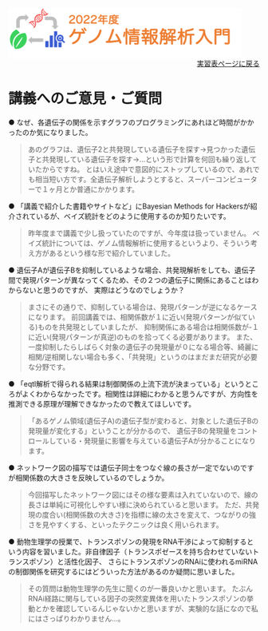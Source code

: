 <img src="https://github.com/CropEvol/lecture/blob/master/textbook_2022/images/logo.png?raw=true" alt="2022年度ゲノム情報解析入門" height="100px" align="middle">

<div align="right"><a href="https://github.com/CropEvol/lecture#section2">実習表ページに戻る</a></div>

# 講義へのご意見・ご質問

● なぜ、各遺伝子の関係を示すグラフのプログラミングにあれほど時間がかかったのか気になりました。

> あのグラフは、遺伝子2と共発現している遺伝子を探す→見つかった遺伝子と共発現している遺伝子を探す→...という形で計算を何回も繰り返していたからですね。
> とはいえ途中で意図的にストップしているので、あれでも相当短い方です。全遺伝子解析しようとすると、スーパーコンピューターで１ヶ月とか普通にかかります。

● 「講義で紹介した書籍やサイトなど」にBayesian Methods for Hackersが紹介されているが、ベイズ統計をどのように使用するのか知りたいです。

> 昨年度まで講義で少し扱っていたのですが、今年度は扱っていません。
> ベイズ統計については、ゲノム情報解析に使用するというより、そういう考え方があるという様な形で紹介していました。

● 遺伝子Aが遺伝子Bを抑制しているような場合、共発現解析をしても、遺伝子間で発現パターンが異なってくるため、その２つの遺伝子に関係にあることはわからないと思うのですが、
実際はどうなのでしょうか？

> まさにその通りで、抑制している場合は、発現パターンが逆になるケースになります。
> 前回講義では、相関係数が１に近い(発現パターンが似ている)ものを共発現としていましたが、
> 抑制関係にある場合は相関係数が-１に近い(発現パターンが真逆)のものを拾ってくる必要があります。
> また、一度抑制したらしばらく対象の遺伝子の発現量が０になる場合等、綺麗に相関/逆相関しない場合も多く、「共発現」というのはまだまだ研究が必要な分野です。

● 「eqtl解析で得られる結果は制御関係の上流下流が決まっている」というところがよくわからなかったです。相関性は詳細にわかると思うんですが、方向性を推測できる原理が理解できなかったので教えてほしいです。

> 「あるゲノム領域(遺伝子A)の遺伝子型が変わると、対象とした遺伝子Bの発現量が変化する」ということが分かるので、
> 遺伝子Bの発現量をコントロールしている・発現量に影響を与えている遺伝子Aが分かることになります。

● ネットワーク図の描写では遺伝子同士をつなぐ線の長さが一定でないのですが相関係数の大きさを反映しているのでしょうか。

> 今回描写したネットワーク図にはその様な要素は入れていないので、線の長さは単純に可視化しやすい様に決められていると思います。
> ただ、共発現の度合い(相関係数の大きさ)を指標に線の太さを変えて、つながりの強さを見やすくする、といったテクニックは良く用いられます。

● 動物生理学の授業で、トランスポゾンの発現をRNA干渉によって抑制するという内容を習いました。非自律因子（トランスポゼースを持ち合わせていないトランスポゾン）と活性化因子、
さらにトランスポゾンのRNAiに使われるmiRNAの制御関係を研究するにはどういった方法があるのか疑問に思いました。

> その質問は動物生理学の先生に聞くのが一番良いかと思います。
> たぶんRNAi経路に関与している因子の突然変異体を用いたトランスポゾンの挙動とかを確認しているんじゃないかと思いますが、実験的な話になので私にはさっぱりわかりません...。
